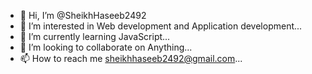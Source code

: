- 👋 Hi, I’m @SheikhHaseeb2492
- 👀 I’m interested in Web development and Application development...
- 🌱 I’m currently learning JavaScript...
- 💞️ I’m looking to collaborate on Anything...
- 📫 How to reach me sheikhhaseeb2492@gmail.com...

<!---
SheikhHaseeb2492/SheikhHaseeb2492 is a ✨ special ✨ repository because its `README.md` (this file) appears on your GitHub profile.
You can click the Preview link to take a look at your changes.
--->
